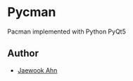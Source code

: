 # Pycman

Pacman implemented with Python PyQt5

## Author

- [Jaewook Ahn](https://github.com/Jaewoook)